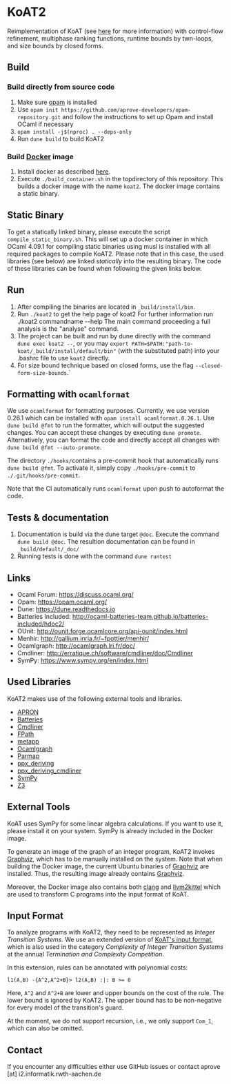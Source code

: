 # KoAT2
Reimplementation of KoAT (see [here](https://koat.verify.rwth-aachen.de/) for more information) with control-flow refinement, multiphase ranking functions, runtime bounds by twn-loops, and size bounds by closed forms.

## Build

### Build directly from source code

1. Make sure [opam](https://opam.ocaml.org/) is installed
1. Use `opam init https://github.com/aprove-developers/opam-repository.git` and follow the instructions to set up Opam and install OCaml if necessary
2. `opam install -j$(nproc) . --deps-only`
3. Run `dune build` to build KoAT2

### Build [Docker](https://www.docker.com/) image

1. Install docker as described [here](https://docs.docker.com/engine/install/).
2. Execute `./build_container.sh` in the topdirectory of this repository. This builds a docker image with the name `koat2`. The docker image contains a static binary.

## Static Binary

To get a statically linked binary, please execute the script `compile_static_binary.sh`. This will set up a docker container in which OCaml 4.09.1 for compiling static binaries using musl is installed with all required packages to compile KoAT2. Please note that in this case, the used libraries (see below) are linked _statically_ into the resulting binary. The code of these libraries can be found when following the given links below.

## Run

1. After compiling the binaries are located in `_build/install/bin`.
2. Run `./koat2` to get the help page of koat2
  For further information run ./koat2 commandname --help
  The main command proceeding a full analysis is the "analyse" command.
3. The project can be built and run by dune directly with the command `dune exec koat2 --`, or you may `export PATH=$PATH:"path-to-koat/_build/install/default/bin"` (with the substituted path) into your .bashrc file to use `koat2` directly.
4. For size bound technique based on closed forms, use the flag `--closed-form-size-bounds`.`

## Formatting with `ocamlformat`
We use `ocamlformat` for formatting purposes.
Currently, we use version 0.26.1 which can be installed with `opam install ocamlformat.0.26.1`.
Use `dune build @fmt` to run the formatter, which will output the suggested changes.
You can accept these changes by executing `dune promote`.
Alternatively, you can format the code and directly accept all changes with `dune build @fmt --auto-promote`.

The directory `./hooks/`contains a pre-commit hook that automatically runs `dune build @fmt`.
To activate it, simply copy `./hooks/pre-commit` to `./.git/hooks/pre-commit`.

Note that the CI automatically runs `ocamlformat` upon push to autoformat the code.

## Tests & documentation

1. Documentation is build via the dune target `@doc`. Execute the command `dune build @doc`. The resultion documentation can be found in `_build/default/_doc/`
2. Running tests is done with the command `dune runtest`

## Links

- Ocaml Forum: https://discuss.ocaml.org/
- Opam: https://opam.ocaml.org/
- Dune: https://dune.readthedocs.io
- Batteries Included: http://ocaml-batteries-team.github.io/batteries-included/hdoc2/
- OUnit: http://ounit.forge.ocamlcore.org/api-ounit/index.html
- Menhir: http://gallium.inria.fr/~fpottier/menhir/
- Ocamlgraph: http://ocamlgraph.lri.fr/doc/
- Cmdliner: http://erratique.ch/software/cmdliner/doc/Cmdliner
- SymPy: https://www.sympy.org/en/index.html

## Used Libraries
KoAT2 makes use of the following external tools and libraries.

- [APRON](<https://antoinemine.github.io/Apron/doc/>)
- [Batteries](<http://ocaml-batteries-team.github.io/batteries-included/hdoc2/>)
- [Cmdliner](<http://erratique.ch/software/cmdliner/doc/Cmdliner>)
- [FPath](<https://erratique.ch/software/fpath>)
- [metapp](<https://github.com/thierry-martinez/metapp>)
- [Ocamlgraph](<http://ocamlgraph.lri.fr/doc/>)
- [Parmap](<https://github.com/rdicosmo/parmap>)
- [ppx_deriving](<https://github.com/ocaml-ppx/ppx_deriving>)
- [ppx_deriving_cmdliner](<https://github.com/hammerlab/ppx_deriving_cmdliner>)
- [SymPy](https://www.sympy.org/en/index.html)
- [Z3](https://github.com/Z3Prover/z3)

## External Tools
KoAT uses SymPy for some linear algebra calculations. If you want to use it, please install it on your system. SymPy is already included in the Docker image.

To generate an image of the graph of an integer program, KoAT2 invokes [Graphviz](https://graphviz.org/), which has to be manually installed on the system. Note that when building the Docker image, the current Ubuntu binaries of [Graphviz](https://graphviz.org/) are installed. Thus, the resulting image already contains [Graphviz](https://graphviz.org/).

Moreover, the Docker image also contains both [clang](https://clang.llvm.org/) and [llvm2kittel](https://github.com/s-falke/llvm2kittel) which are used to transform C programs into the input format of KoAT.

## Input Format

To analyze programs with KoAT2, they need to be represented as *Integer Transition Systems*.
We use an extended version of [KoAT's input format](http://aprove.informatik.rwth-aachen.de/eval/IntegerComplexity/), which is also used in the category *Complexity of Integer Transition Systems* at the annual *Termination and Complexity Competition*.

In this extension, rules can be annotated with polynomial costs:

```
l1(A,B) -{A^2,A^2+B}> l2(A,B) :|: B >= 0
```
Here, `A^2` and `A^2+B` are lower and upper bounds on the cost of the rule.
The lower bound is ignored by KoAT2.
The upper bound has to be non-negative for every model of the transition's guard.

At the moment, we do not support recursion, i.e., we only support `Com_1`, which can also be omitted.

## Contact
If you encounter any difficulties either use GitHub issues or contact aprove [at] i2.informatik.rwth-aachen.de

